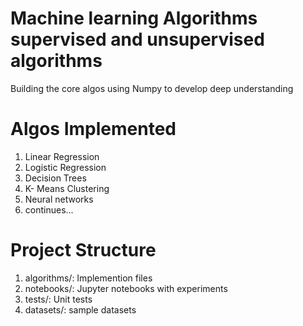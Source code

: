 # Machine learning Algorithms supervised and unsupervised algorithms
Building the core algos using Numpy to develop deep understanding

# Algos Implemented
1. Linear Regression
2. Logistic Regression
3. Decision Trees
4. K- Means Clustering
5. Neural networks
6. continues...

# Project Structure
1. algorithms/: Implemention files
2. notebooks/: Jupyter notebooks with experiments
3. tests/: Unit tests
4. datasets/: sample datasets